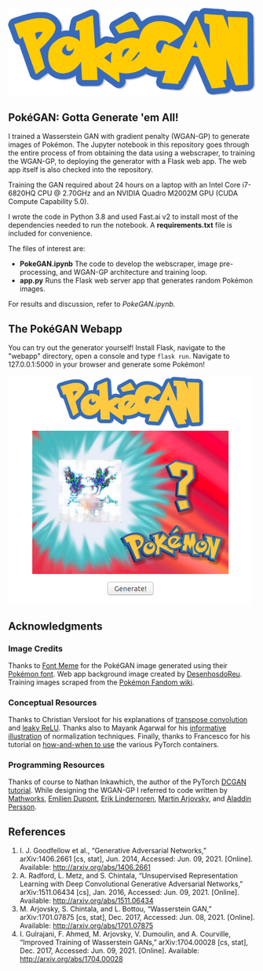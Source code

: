 <p align="center">
    <img src="docs/img/PokeGAN.png" alt="Pok&eacute;GAN"/>
</p>


## Pok&eacute;GAN: Gotta Generate 'em All!
I trained a Wasserstein GAN with gradient penalty (WGAN-GP) to generate images of Pok&eacute;mon.  The Jupyter notebook in this repository goes through the entire process of from obtaining the data using a webscraper, to training the WGAN-GP, to deploying the generator with a Flask web app.  The web app itself is also checked into the repository.

 
Training the GAN required about 24 hours on a laptop with an Intel Core i7-6820HQ CPU @ 2.70GHz and an NVIDIA Quadro M2002M GPU (CUDA Compute Capability 5.0).

I wrote the code in Python 3.8 and used Fast.ai v2 to install most of the dependencies needed to run the notebook.  A **requirements.txt** file is included for convenience.  

The files of interest are:

 * **PokeGAN.ipynb** The code to develop the webscraper, image pre-processing, and WGAN-GP architecture and training loop.
 * **app.py** Runs the Flask web server app that generates random Pok&eacute;mon images.


For results and discussion, refer to *PokeGAN.ipynb.*

## The Pok&eacute;GAN Webapp
You can try out the generator yourself!  Install Flask, navigate to the "webapp" directory, open a console and type `flask run`.  Navigate to 127.0.0.1:5000 in your browser and generate some Pok&eacute;mon!

![PokeGAN Webapp](docs/img/webapp.png "Pok&eacute;GAN Webapp")

## Acknowledgments

### Image Credits                
Thanks to [Font Meme](https://fontmeme.com/) for the Pok&eacute;GAN image generated using their [Pok&eacute;mon font](https://fontmeme.com/pokemon-font/).  Web app background image created by [DesenhosdoReu](http://desenhosdoreu.deviantart.com/art/Whos-That-Pokemon-582871089).  Training images scraped from the [Pok&eacute;mon Fandom wiki](https://pokemon.fandom.com/wiki/Pok%C3%A9mon_Wiki).

### Conceptual Resources
Thanks to Christian Versloot for his explanations of [transpose convolution](https://www.machinecurve.com/index.php/2019/09/29/understanding-transposed-convolutions/) and [leaky ReLU](https://www.machinecurve.com/index.php/2019/10/15/leaky-relu-improving-traditional-relu/#does-leaky-relu-really-work).  Thanks also to Mayank Agarwal for his [informative illustration](https://becominghuman.ai/all-about-normalization-6ea79e70894b) of normalization techniques.  Finally, thanks to Francesco for his tutorial on [how-and-when to use](https://github.com/datorresb/Pytorch-how-and-when-to-use-Module-Sequential-ModuleList-and-ModuleDict/blob/master/README.md) the various PyTorch containers.

### Programming Resources
Thanks of course to Nathan Inkawhich, the author of the PyTorch [DCGAN tutorial](https://pytorch.org/tutorials/beginner/dcgan_faces_tutorial.html).  While designing the WGAN-GP I referred to code written by [Mathworks](https://www.mathworks.com/help///deeplearning/ug/trainwasserstein-gan-with-gradient-penalty-wgan-gp.html), [Emilien Dupont](https://github.com/EmilienDupont/wgan-gp/), [Erik Lindernoren](https://github.com/eriklindernoren/PyTorch-GAN/), [Martin Arjovsky](https://github.com/martinarjovsky/WassersteinGAN/), and [Aladdin Persson](https://github.com/aladdinpersson/Machine-Learning-Collection/).   

## References
1. I. J. Goodfellow et al., “Generative Adversarial Networks,” arXiv:1406.2661 [cs, stat], Jun. 2014, Accessed: Jun. 09, 2021. [Online]. Available: http://arxiv.org/abs/1406.2661
2. A. Radford, L. Metz, and S. Chintala, “Unsupervised Representation Learning with Deep Convolutional Generative Adversarial Networks,” arXiv:1511.06434 [cs], Jan. 2016, Accessed: Jun. 09, 2021. [Online]. Available: http://arxiv.org/abs/1511.06434
3. M. Arjovsky, S. Chintala, and L. Bottou, “Wasserstein GAN,” arXiv:1701.07875 [cs, stat], Dec. 2017, Accessed: Jun. 08, 2021. [Online]. Available: http://arxiv.org/abs/1701.07875
4. I. Gulrajani, F. Ahmed, M. Arjovsky, V. Dumoulin, and A. Courville, “Improved Training of Wasserstein GANs,” arXiv:1704.00028 [cs, stat], Dec. 2017, Accessed: Jun. 09, 2021. [Online]. Available: http://arxiv.org/abs/1704.00028


